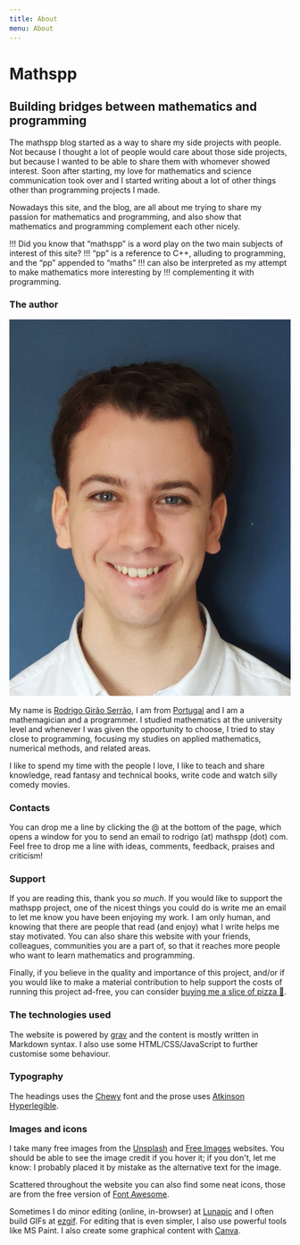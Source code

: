 ```yaml
---
title: About
menu: About
---
```


# Mathspp

## Building bridges between mathematics and programming

The mathspp blog started as a way to share my side projects with people.
Not because I thought a lot of people would care about those side projects,
but because I wanted to be able to share them with whomever showed interest.
Soon after starting, my love for mathematics and science communication took over
and I started writing about a lot of other things other than programming projects I made.

Nowadays this site, and the blog, are all about me trying to share my passion for mathematics
and programming, and also show that mathematics and programming complement each other nicely.

!!! Did you know that “mathspp” is a word play on the two main subjects of interest of this site?
!!! “pp” is a reference to C++, alluding to programming, and the “pp” appended to “maths”
!!! can also be interpreted as my attempt to make mathematics more interesting by
!!! complementing it with programming.


### The author

![A picture of my face.](rgs.jpg?resize=150,200&classes=float-right)

My name is [Rodrigo Girão Serrão][linkedin], I am from [Portugal](https://en.wikipedia.org/wiki/Portugal)
and I am a mathemagician and a programmer.
I studied mathematics at the university level and whenever I was given the opportunity to choose,
I tried to stay close to programming, focusing my studies on applied mathematics, numerical methods,
and related areas.

I like to spend my time with the people I love, I like to teach and share knowledge,
read fantasy and technical books, write code and watch silly comedy movies.


### Contacts

You can drop me a line by clicking the @ at the bottom of the page, which opens
a window for you to send an email to rodrigo (at) mathspp (dot) com.
Feel free to drop me a line with ideas, comments, feedback, praises and criticism!


### <i class="fas fa-heart"></i> Support

If you are reading this, thank you *so much*.
If you would like to support the mathspp project, one of the nicest things you could do
is write me an email to let me know you have been enjoying my work.
I am only human, and knowing that there are people that read (and enjoy) what I write
helps me stay motivated.
You can also share this website with your friends, colleagues, communities you
are a part of, so that it reaches more people who want to learn mathematics and programming.

Finally, if you believe in the quality and importance of this project, and/or if you would like to make
a material contribution to help support the costs of running this project ad-free,
you can consider [buying me a slice of pizza 🍕][bmc].


### The technologies used

The website is powered by [grav] and the content is mostly written in Markdown syntax.
I also use some HTML/CSS/JavaScript to further customise some behaviour.


### Typography

The headings uses the [Chewy] font and the prose uses [Atkinson Hyperlegible][atkinson].


### Images and icons

I take many free images from the [Unsplash] and [Free Images][free-images] websites.
You should be able to see the image credit if you hover it; if you don't, let me know:
I probably placed it by mistake as the alternative text for the image.

Scattered throughout the website you can also find some neat icons, those are
from the free version of [Font Awesome][font-awesome].

Sometimes I do minor editing (online, in-browser) at [Lunapic] and I often build
GIFs at [ezgif].
For editing that is even simpler, I also use powerful tools like MS Paint.
I also create some graphical content with [Canva].


[linkedin]: https://linkedin.com/in/rodrigo-girão-serrão
[grav]: https://getgrav.org
[atkinson]: https://brailleinstitute.org/freefont
[chewy]: https://fonts.google.com/specimen/Chewy
[miriam-libre]: https://fonts.google.com/specimen/Miriam+Libre
[Unsplash]: https://unsplash.com
[free-images]: https://freeimages.com
[Lunapic]: https://lunapic.com
[ezgif]: https://ezgif.com
[Canva]: https://canva.com
[font-awesome]: https://fontawesome.com
[patreon]: https://patreon.com/mathspp
[bmc]: https://buymeacoffee.com/mathspp
